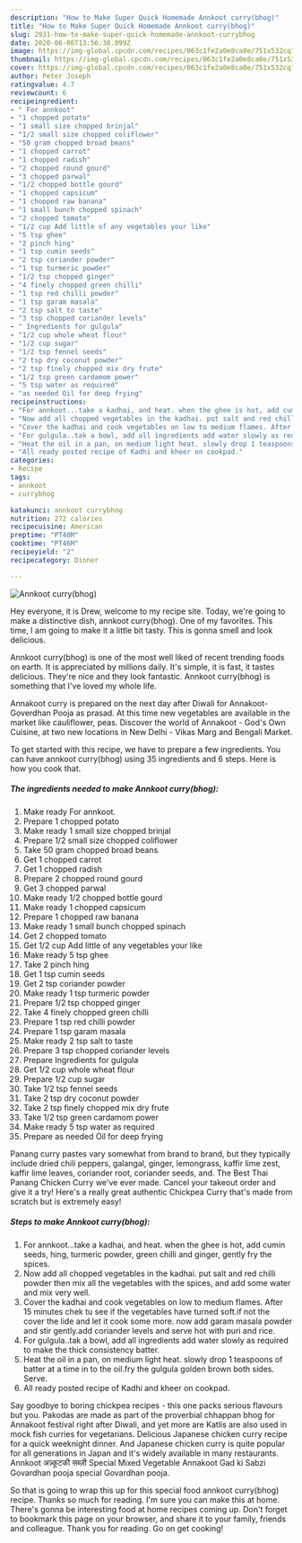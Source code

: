 ```yaml
---
description: "How to Make Super Quick Homemade Annkoot curry(bhog)"
title: "How to Make Super Quick Homemade Annkoot curry(bhog)"
slug: 2931-how-to-make-super-quick-homemade-annkoot-currybhog
date: 2020-06-06T13:56:38.099Z
image: https://img-global.cpcdn.com/recipes/063c1fe2a0e8ca0e/751x532cq70/annkoot-currybhog-recipe-main-photo.jpg
thumbnail: https://img-global.cpcdn.com/recipes/063c1fe2a0e8ca0e/751x532cq70/annkoot-currybhog-recipe-main-photo.jpg
cover: https://img-global.cpcdn.com/recipes/063c1fe2a0e8ca0e/751x532cq70/annkoot-currybhog-recipe-main-photo.jpg
author: Peter Joseph
ratingvalue: 4.7
reviewcount: 6
recipeingredient:
- " For annkoot"
- "1 chopped potato"
- "1 small size chopped brinjal"
- "1/2 small size chopped coliflower"
- "50 gram chopped broad beans"
- "1 chopped carrot"
- "1 chopped radish"
- "2 chopped round gourd"
- "3 chopped parwal"
- "1/2 chopped bottle gourd"
- "1 chopped capsicum"
- "1 chopped raw banana"
- "1 small bunch chopped spinach"
- "2 chopped tomato"
- "1/2 cup Add little of any vegetables your like"
- "5 tsp ghee"
- "2 pinch hing"
- "1 tsp cumin seeds"
- "2 tsp coriander powder"
- "1 tsp turmeric powder"
- "1/2 tsp chopped ginger"
- "4 finely chopped green chilli"
- "1 tsp red chilli powder"
- "1 tsp garam masala"
- "2 tsp salt to taste"
- "3 tsp chopped coriander levels"
- " Ingredients for gulgula"
- "1/2 cup whole wheat flour"
- "1/2 cup sugar"
- "1/2 tsp fennel seeds"
- "2 tsp dry coconut powder"
- "2 tsp finely chopped mix dry frute"
- "1/2 tsp green cardamom power"
- "5 tsp water as required"
- "as needed Oil for deep frying"
recipeinstructions:
- "For annkoot...take a kadhai, and heat. when the ghee is hot, add cumin seeds, hing, turmeric powder, green chilli and ginger, gently fry the spices."
- "Now add all chopped vegetables in the kadhai. put salt and red chilli powder then mix all the vegetables with the spices, and add some water and mix very well."
- "Cover the kadhai and cook vegetables on low to medium flames. After 15 minutes chek tu see if the vegetables have turned soft.if not the cover the lide and let it cook some more. now add garam masala powder and stir gently.add coriander levels and serve hot with puri and rice."
- "For gulgula..tak a bowl, add all ingredients add water slowly as required to make the thick consistency batter."
- "Heat the oil in a pan, on medium light heat. slowly drop 1 teaspoons of batter at a time in to the oil.fry the gulgula golden brown both sides. Serve."
- "All ready posted recipe of Kadhi and kheer on cookpad."
categories:
- Recipe
tags:
- annkoot
- currybhog

katakunci: annkoot currybhog 
nutrition: 272 calories
recipecuisine: American
preptime: "PT40M"
cooktime: "PT46M"
recipeyield: "2"
recipecategory: Dinner

---
```



![Annkoot curry(bhog)](https://img-global.cpcdn.com/recipes/063c1fe2a0e8ca0e/751x532cq70/annkoot-currybhog-recipe-main-photo.jpg)

Hey everyone, it is Drew, welcome to my recipe site. Today, we're going to make a distinctive dish, annkoot curry(bhog). One of my favorites. This time, I am going to make it a little bit tasty. This is gonna smell and look delicious.

Annkoot curry(bhog) is one of the most well liked of recent trending foods on earth. It is appreciated by millions daily. It's simple, it is fast, it tastes delicious. They're nice and they look fantastic. Annkoot curry(bhog) is something that I've loved my whole life.

Annakoot curry is prepared on the next day after Diwali for Annakoot-Goverdhan Pooja as prasad. At this time new vegetables are available in the market like cauliflower, peas. Discover the world of Annakoot - God&#39;s Own Cuisine, at two new locations in New Delhi - Vikas Marg and Bengali Market.


To get started with this recipe, we have to prepare a few ingredients. You can have annkoot curry(bhog) using 35 ingredients and 6 steps. Here is how you cook that.

<!--inarticleads1-->

##### The ingredients needed to make Annkoot curry(bhog):

1. Make ready  For annkoot.
1. Prepare 1 chopped potato
1. Make ready 1 small size chopped brinjal
1. Prepare 1/2 small size chopped coliflower
1. Take 50 gram chopped broad beans
1. Get 1 chopped carrot
1. Get 1 chopped radish
1. Prepare 2 chopped round gourd
1. Get 3 chopped parwal
1. Make ready 1/2 chopped bottle gourd
1. Make ready 1 chopped capsicum
1. Prepare 1 chopped raw banana
1. Make ready 1 small bunch chopped spinach
1. Get 2 chopped tomato
1. Get 1/2 cup Add little of any vegetables your like
1. Make ready 5 tsp ghee
1. Take 2 pinch hing
1. Get 1 tsp cumin seeds
1. Get 2 tsp coriander powder
1. Make ready 1 tsp turmeric powder
1. Prepare 1/2 tsp chopped ginger
1. Take 4 finely chopped green chilli
1. Prepare 1 tsp red chilli powder
1. Prepare 1 tsp garam masala
1. Make ready 2 tsp salt to taste
1. Prepare 3 tsp chopped coriander levels
1. Prepare  Ingredients for gulgula
1. Get 1/2 cup whole wheat flour
1. Prepare 1/2 cup sugar
1. Take 1/2 tsp fennel seeds
1. Take 2 tsp dry coconut powder
1. Take 2 tsp finely chopped mix dry frute
1. Take 1/2 tsp green cardamom power
1. Make ready 5 tsp water as required
1. Prepare as needed Oil for deep frying


Panang curry pastes vary somewhat from brand to brand, but they typically include dried chili peppers, galangal, ginger, lemongrass, kaffir lime zest, kaffir lime leaves, coriander root, coriander seeds, and. The Best Thai Panang Chicken Curry we&#39;ve ever made. Cancel your takeout order and give it a try! Here&#39;s a really great authentic Chickpea Curry that&#39;s made from scratch but is extremely easy! 

<!--inarticleads2-->

##### Steps to make Annkoot curry(bhog):

1. For annkoot...take a kadhai, and heat. when the ghee is hot, add cumin seeds, hing, turmeric powder, green chilli and ginger, gently fry the spices.
1. Now add all chopped vegetables in the kadhai. put salt and red chilli powder then mix all the vegetables with the spices, and add some water and mix very well.
1. Cover the kadhai and cook vegetables on low to medium flames. After 15 minutes chek tu see if the vegetables have turned soft.if not the cover the lide and let it cook some more. now add garam masala powder and stir gently.add coriander levels and serve hot with puri and rice.
1. For gulgula..tak a bowl, add all ingredients add water slowly as required to make the thick consistency batter.
1. Heat the oil in a pan, on medium light heat. slowly drop 1 teaspoons of batter at a time in to the oil.fry the gulgula golden brown both sides. Serve.
1. All ready posted recipe of Kadhi and kheer on cookpad.


Say goodbye to boring chickpea recipes - this one packs serious flavours but you. Pakodas are made as part of the proverbial chhappan bhog for Annakoot festival right after Diwali, and yet more are Katlis are also used in mock fish curries for vegetarians. Delicious Japanese chicken curry recipe for a quick weeknight dinner. And Japanese chicken curry is quite popular for all generations in Japan and it&#39;s widely available in many restaurants. Annkoot अन्न्कूटकी सब्ज़ी Special Mixed Vegetable Annakoot Gad ki Sabzi Govardhan pooja special Govardhan pooja. 

So that is going to wrap this up for this special food annkoot curry(bhog) recipe. Thanks so much for reading. I'm sure you can make this at home. There's gonna be interesting food at home recipes coming up. Don't forget to bookmark this page on your browser, and share it to your family, friends and colleague. Thank you for reading. Go on get cooking!
